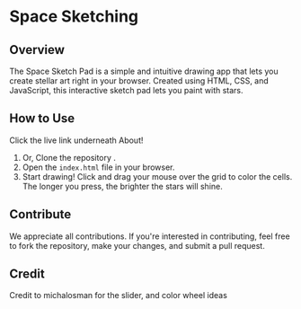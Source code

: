 # Space Sketching

## Overview

The Space Sketch Pad is a simple and intuitive drawing app that lets you create stellar art right in your browser. Created using HTML, CSS, and JavaScript, this interactive sketch pad lets you paint with stars.

## How to Use

Click the live link underneath About!

1. Or, Clone the repository .
2. Open the `index.html` file in your browser.
3. Start drawing! Click and drag your mouse over the grid to color the cells. The longer you press, the brighter the stars will shine.

## Contribute

We appreciate all contributions. If you're interested in contributing, feel free to fork the repository, make your changes, and submit a pull request. 

## Credit 
Credit to michalosman for the slider, and color wheel ideas

